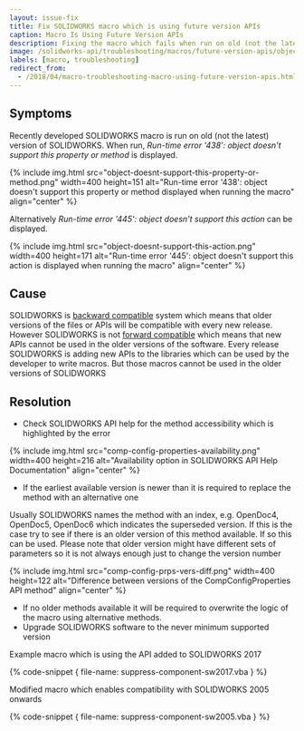 ```yaml
---
layout: issue-fix
title: Fix SOLIDWORKS macro which is using future version APIs
caption: Macro Is Using Future Version APIs
description: Fixing the macro which fails when run on old (not the latest) version of SOLIDWORKS and Run-time error '438' - object doesn't support this property or method or Run-time error '445' - object doesn't support this action error is displayed
image: /solidworks-api/troubleshooting/macros/future-version-apis/object-doesnt-support-this-action.png
labels: [macro, troubleshooting]
redirect_from:
  - /2018/04/macro-troubleshooting-macro-using-future-version-apis.html
---
```

## Symptoms

Recently developed SOLIDWORKS macro is run on old (not the latest) version of SOLIDWORKS. When run, *Run-time error '438': object doesn't support this property or method* is displayed.

{% include img.html src="object-doesnt-support-this-property-or-method.png" width=400 height=151 alt="Run-time error '438': object doesn't support this property or method displayed when running the macro" align="center" %}

Alternatively *Run-time error '445': object doesn't support this action* can be displayed.

{% include img.html src="object-doesnt-support-this-action.png" width=400 height=171 alt="Run-time error '445': object doesn't support this action is displayed when running the macro" align="center" %}

## Cause

SOLIDWORKS is [backward compatible](https://en.wikipedia.org/wiki/Backward_compatibility) system which means that older versions of the files or APIs will be compatible with every new release. However SOLIDWORKS is not [forward compatible](https://en.wikipedia.org/wiki/Forward_compatibility) which means that new APIs cannot be used in the older versions of the software. Every release SOLIDWORKS is adding new APIs to the libraries which can be used by the developer to write macros. But those macros cannot be used in the older versions of SOLIDWORKS

## Resolution

* Check SOLIDWORKS API help for the method accessibility which is highlighted by the error

{% include img.html src="comp-config-properties-availability.png" width=400 height=216 alt="Availability option in SOLIDWORKS API Help Documentation" align="center" %}

* If the earliest available version is newer than it is required to replace the method with an alternative one

Usually SOLIDWORKS names the method with an index, e.g. OpenDoc4, OpenDoc5, OpenDoc6 which indicates the superseded version. If this is the case try to see if there is an older version of this method available. If so this can be used. Please note that older version might have different sets of parameters so it is not always enough just to change the version number

{% include img.html src="comp-config-prps-vers-diff.png" width=400 height=122 alt="Difference between versions of the CompConfigProperties API method" align="center" %}

* If no older methods available it will be required to overwrite the logic of the macro using alternative methods.
* Upgrade SOLIDWORKS software to the never minimum supported version

Example macro which is using the API added to SOLIDWORKS 2017

{% code-snippet { file-name: suppress-component-sw2017.vba } %}

Modified macro which enables compatibility with SOLIDWORKS 2005 onwards

{% code-snippet { file-name: suppress-component-sw2005.vba } %}

